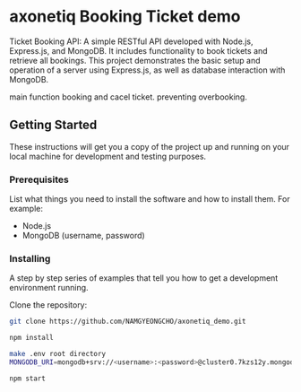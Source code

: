 # axonetiq Booking Ticket demo
Ticket Booking API: A simple RESTful API developed with Node.js, Express.js, and MongoDB. 
It includes functionality to book tickets and retrieve all bookings. 
This project demonstrates the basic setup and operation of a server using Express.js, as well as database interaction with MongoDB.

main function
booking and cacel ticket. 
preventing overbooking. 

## Getting Started

These instructions will get you a copy of the project up and running on your local machine for development and testing purposes.

### Prerequisites

List what things you need to install the software and how to install them. For example:

- Node.js
- MongoDB (username, password)

### Installing

A step by step series of examples that tell you how to get a development environment running.

Clone the repository:

```bash
git clone https://github.com/NAMGYEONGCHO/axonetiq_demo.git

npm install

make .env root directory
MONGODB_URI=mongodb+srv://<username>:<password>@cluster0.7kzs12y.mongodb.net/Ticket

npm start 
